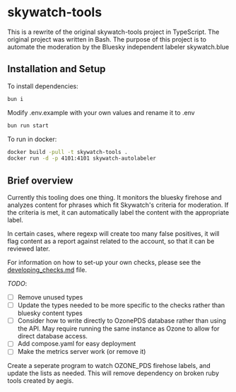 # skywatch-tools

This is a rewrite of the original skywatch-tools project in TypeScript. The original project was written in Bash. The purpose of this project is to automate the moderation by the Bluesky independent labeler skywatch.blue

## Installation and Setup

To install dependencies:

```bash
bun i
```

Modify .env.example with your own values and rename it to .env

```bash
bun run start
```

To run in docker:

```bash
docker build -pull -t skywatch-tools .
docker run -d -p 4101:4101 skywatch-autolabeler
```

## Brief overview

Currently this tooling does one thing. It monitors the bluesky firehose and analyzes content for phrases which fit Skywatch's criteria for moderation. If the criteria is met, it can automatically label the content with the appropriate label.

In certain cases, where regexp will create too many false positives, it will flag content as a report against related to the account, so that it can be reviewed later.

For information on how to set-up your own checks, please see the [developing_checks.md](./src/developing_checks.md) file.

_TODO_:

- [ ] Remove unused types
- [ ] Update the types needed to be more specific to the checks rather than bluesky content types
- [ ] Consider how to write directly to OzonePDS database rather than using the API. May require running the same instance as Ozone to allow for direct database access.
- [ ] Add compose.yaml for easy deployment
- [ ] Make the metrics server work (or remove it)

Create a seperate program to watch OZONE_PDS firehose labels, and update the lists as needed. This will remove dependency on broken ruby tools created by aegis.
